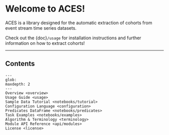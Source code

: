 # Welcome to ACES!

ACES is a library designed for the automatic extraction of cohorts from event stream time series datasets.

Check out the {doc}`/usage` for installation instructions and further information on how to extract cohorts!

______________________________________________________________________

## Contents

```{toctree}
---
glob:
maxdepth: 2
---
Overview <overview>
Usage Guide <usage>
Sample Data Tutorial <notebooks/tutorial>
Configuration Language <configuration>
Predicates DataFrame <notebooks/predicates>
Task Examples <notebooks/examples>
Algorithm & Terminology <terminology>
Module API Reference <api/modules>
License <license>
```
